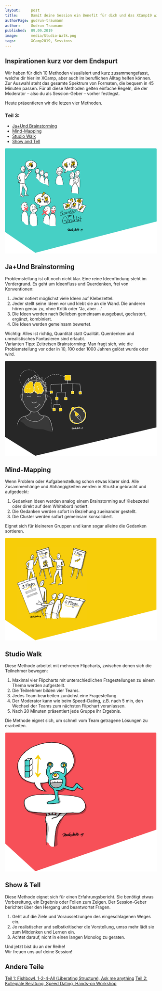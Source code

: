 ```yaml
---
layout:     post
title:      Damit deine Session ein Benefit für dich und das XCamp19 wird (Teil 3)
authorPage: gudrun-traumann
author:     Gudrun Traumann
published:  09.09.2019
image:      media/Studio-Walk.png
tags:       XCamp2019, Sessions
---
```


## Inspirationen kurz vor dem Endspurt
Wir haben für dich 10 Methoden visualisiert und kurz zusammengefasst, welche dir hier im XCamp, aber auch im beruflichen Alltag helfen können. Zur Auswahl steht das gesamte Spektrum von Formaten, die bequem in 45 Minuten passen. Für all diese Methoden gelten einfache Regeln, die der Moderator – also du als Session-Geber – vorher festlegst.

Heute präsentieren wir die letzen vier Methoden.

<!--more-->

### Teil 3:

- [Ja+Und Brainstorming](#ja-und-brainstorming)
- [Mind-Mapping](#mind-mapping)
- [Studio Walk](#studio-walk)
- [Show and Tell](#show-and-tell)


<a name="ja-und-brainstorming"></a>
![Ja+Und Brainstorming](/media/Ja-Und-Brainstorming.png)

## Ja+Und Brainstorming
Problemstellung ist oft noch nicht klar. Eine reine Ideenfindung steht im Vordergrund. Es geht um Ideenfluss und Querdenken, frei von Konventionen:

1. Jeder notiert möglichst viele Ideen auf Klebezettel.
1. Jeder stellt seine Ideen vor und klebt sie an die Wand. Die anderen hören genau zu, ohne Kritik oder "Ja, aber ..."
1. Die Ideen werden nach Belieben gemeinsam ausgebaut, geclustert, ergänzt, kombiniert.
1. Die Ideen werden gemeinsam bewertet.

Wichtig: Alles ist richtig, Quantität statt Qualität. Querdenken und unrealistisches Fantasieren sind erlaubt. <br>
Varianten Tipp: Zeitreisen Brainstorming: Man fragt sich, wie die Problemstellung vor oder in 10, 100 oder 1000 Jahren gelöst wurde oder wird.


<a name="mind-mapping"></a>
![Mind-Mapping](/media/Mind-Mapping.png)

## Mind-Mapping
Wenn Problem oder Aufgabenstellung schon etwas klarer sind. Alle Zusammenhänge und Abhängigkeiten werden in Struktur gebracht und aufgedeckt:

1. Gedanken Ideen werden analog einem Brainstorming auf Klebezettel oder direkt auf dem Whitebord notiert.
1. Die Gedanken werden sofort in Beziehung zueinander gestellt.
1. Die Cluster werden sofort gemeinsam konsolidiert.

Eignet sich für kleineren Gruppen und kann sogar alleine die Gedanken sortieren.


<a name="studio-walk"></a>
![Studio Walk](/media/Studio-Walk.png)

## Studio Walk
Diese Methode arbeitet mit mehreren Flipcharts, zwischen denen sich die Teilnehmer bewegen:

1. Maximal vier Flipcharts mit unterschiedlichen Fragestellungen zu einem Thema werden aufgestellt.
1. Die Teilnehmer bilden vier Teams. 
1. Jedes Team bearbeiten zunächst eine Fragestellung.
1. Der Moderator kann wie beim Speed-Dating, z.B. nach 5 min, den Wechsel der Teams zum nächsten Flipchart veranlassen. 
1. Nach 20 Minuten präsentiert jede Gruppe ihr Ergebnis.

Die Methode eignet sich, um schnell vom Team getragene Lösungen zu erarbeiten.


<a name="show-and-tell"></a>
![Show & Tell](/media/Show-and-Tell.png)

## Show & Tell
Diese Methode eignet sich für einen Erfahrungsbericht. Sie benötigt etwas Vorbereitung, ein Ergebnis oder Folien zum Zeigen. Der Session-Geber berichtet über den Hergang und beantwortet Fragen.

1. Geht auf die Ziele und Voraussetzungen des eingeschlagenen Weges ein.
1. Je realistischer und selbstkritischer die Vorstellung, umso mehr lädt sie zum Mitdenken und Lernen ein.
1. Achtet darauf, nicht in einen langen Monolog zu geraten.


Und jetzt bist du an der Reihe! <br>
Wir freuen uns auf deine Session!

## Andere Teile

[Teil 1: Fishbowl, 1-2-4-All (Liberating Structure), Ask me anything](blog/2019-09-09-damit-deine-session-ein-benefit-fuer-dich-und-das-xcamp19-wird-2)
[Teil 2: Kollegiale Beratung, Speed Dating, Hands-on Workshop](blog/2019-09-09-damit-deine-session-ein-benefit-fuer-dich-und-das-xcamp19-wird-2-2)
